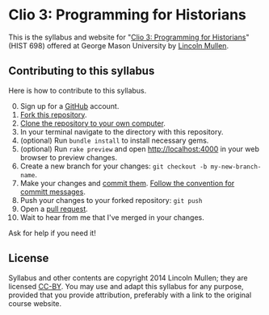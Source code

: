 # Clio 3: Programming for Historians

This is the syllabus and website for "[Clio 3: Programming for
Historians][]" (HIST 698) offered at George Mason University by [Lincoln
Mullen][].

## Contributing to this syllabus

Here is how to contribute to this syllabus.

0.  Sign up for a [GitHub][] account.
1.  [Fork this repository][].
2.  [Clone the repository to your own computer][].
3.  In your terminal navigate to the directory with this repository.
4.  (optional) Run `bundle install` to install necessary gems.
5.  (optional) Run `rake preview` and open <http://localhost:4000> in
    your web browser to preview changes.
6.  Create a new branch for your changes:
    `git checkout -b my-new-branch-name`.
7.  Make your changes and [commit them][]. [Follow the convention for
    committ messages][].
8.  Push your changes to your forked repository: `git push`
9.  Open a [pull request][].
10. Wait to hear from me that I've merged in your changes.

Ask for help if you need it!

## License

Syllabus and other contents are copyright 2014 Lincoln Mullen; they are
licensed [CC-BY][]. You may use and adapt this syllabus for any purpose,
provided that you provide attribution, preferably with a link to the
original course website.

  [Clio 3: Programming for Historians]: http://lincolnmullen.com/courses/clio3.2014/
  [Lincoln Mullen]: http://lincolnmullen.com
  [GitHub]: https://github.com
  [Fork this repository]: https://help.github.com/articles/fork-a-repo
  [Clone the repository to your own computer]: http://git-scm.com/book/en/Git-Basics-Getting-a-Git-Repository
  [commit them]: http://gitref.org/basic/
  [Follow the convention for committ messages]: http://tbaggery.com/2008/04/19/a-note-about-git-commit-messages.html
  [pull request]: https://help.github.com/articles/creating-a-pull-request
  [CC-BY]: http://creativecommons.org/licenses/by/4.0/
